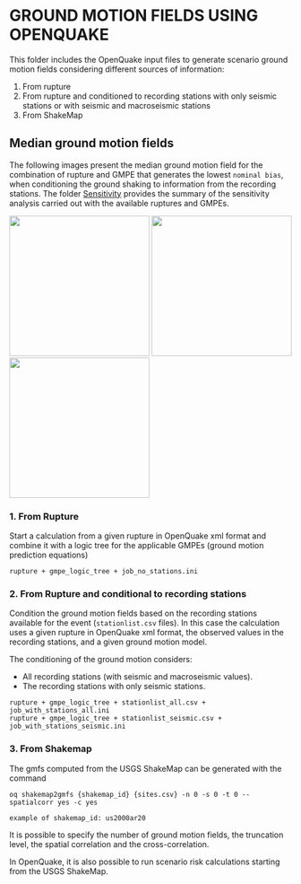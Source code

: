 # GROUND MOTION FIELDS USING OPENQUAKE

This folder includes the OpenQuake input files to generate scenario ground motion 
fields considering different sources of information:

1. From rupture
1. From rupture and conditioned to recording stations with only seismic stations or with seismic and macroseismic stations
1. From ShakeMap


## Median ground motion fields

The following images present the median ground motion field for the combination of rupture and GMPE that generates the lowest `nominal bias`, when conditioning the ground shaking to information from the recording stations. The folder [Sensitivity](./Sensitivity/) provides the summary of the sensitivity analysis carried out with the available ruptures and GMPEs.

<img src="gmf_median_no_stations.png" height="250">
<img src="gmf_median_with_stations_all.png" height="250">
<img src="gmf_median_with_stations_seismic.png" height="250">


### 1. From Rupture

Start a calculation from a given rupture in OpenQuake xml format and combine it with a 
logic tree for the applicable GMPEs (ground motion prediction equations)

```
rupture + gmpe_logic_tree + job_no_stations.ini
```


### 2. From Rupture and conditional to recording stations

Condition the ground motion fields based on the recording stations available for the event
(`stationlist.csv` files). In this case the calculation uses a given rupture in 
OpenQuake xml format, the observed values in the recording stations, and a given ground
motion model.

The conditioning of the ground motion considers:
- All recording stations (with seismic and macroseismic values).
- The recording stations with only seismic stations.

```
rupture + gmpe_logic_tree + stationlist_all.csv + job_with_stations_all.ini
rupture + gmpe_logic_tree + stationlist_seismic.csv + job_with_stations_seismic.ini
```


### 3. From Shakemap

The gmfs computed from the USGS ShakeMap can be generated with the command

```
oq shakemap2gmfs {shakemap_id} {sites.csv} -n 0 -s 0 -t 0 --spatialcorr yes -c yes

example of shakemap_id: us2000ar20 
```

It is possible to specify the number of ground motion fields, the truncation level,
the spatial correlation and the cross-correlation.

In OpenQuake, it is also possible to run scenario risk calculations starting from the USGS
ShakeMap.

